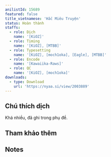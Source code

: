 ```yaml
---
anilistId: 15689
featured: false
title_vietnamese: 'Hắc Miêu Truyện'
status: Hoàn thành
staffs:
  - role: Dịch
    name: '[KiOZ]'
  - role: Timing
    name: '[KiOZ], [MTBB]'
  - role: Typesetting
    name: '[KiOZ], [moch1oka], [Eagle], [MTBB]'
  - role: Encode
    name: '[Kawaiika-Raws]'
  - role: QC
    name: '[KiOZ], [moch1oka]'
downloads:
  - type: Download
    url: 'https://nyaa.si/view/2003889'
---
```

## Chú thích dịch

Khá nhiều, đã ghi trong phụ đề.

## Tham khảo thêm

## Notes
